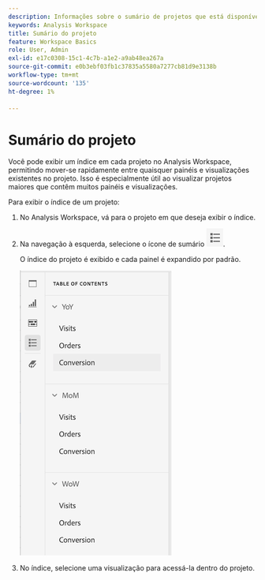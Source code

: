 ```yaml
---
description: Informações sobre o sumário de projetos que está disponível em projetos
keywords: Analysis Workspace
title: Sumário do projeto
feature: Workspace Basics
role: User, Admin
exl-id: e17c0308-15c1-4c7b-a1e2-a9ab48ea267a
source-git-commit: e0b3ebf03fb1c37835a5580a7277cb81d9e3138b
workflow-type: tm+mt
source-wordcount: '135'
ht-degree: 1%

---
```


# Sumário do projeto

Você pode exibir um índice em cada projeto no Analysis Workspace, permitindo mover-se rapidamente entre quaisquer painéis e visualizações existentes no projeto. Isso é especialmente útil ao visualizar projetos maiores que contêm muitos painéis e visualizações.

Para exibir o índice de um projeto:

1. No Analysis Workspace, vá para o projeto em que deseja exibir o índice.

1. Na navegação à esquerda, selecione o ícone de sumário ![ícone do sumário](assets/toc-icon.png).

   O índice do projeto é exibido e cada painel é expandido por padrão.

   ![Sumário do projeto expandido](assets/project-toc-expanded.png)

1. No índice, selecione uma visualização para acessá-la dentro do projeto.
